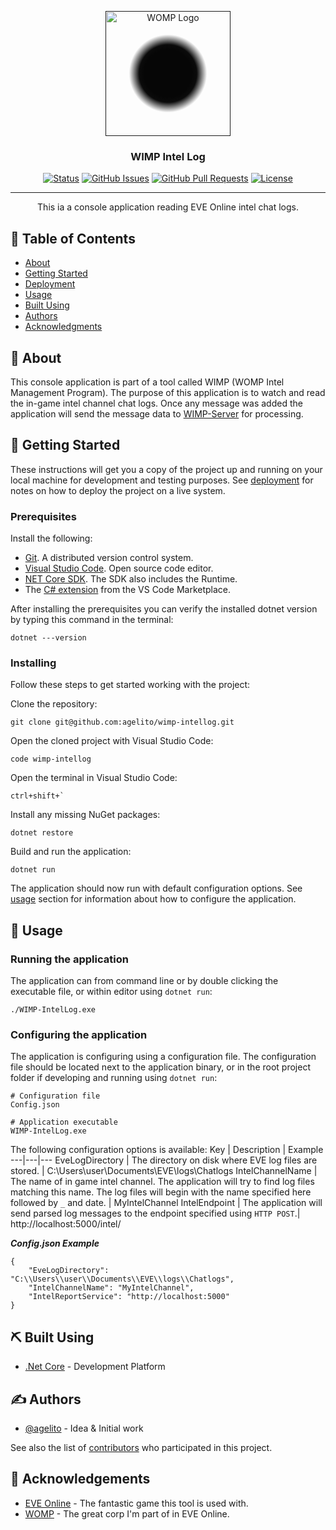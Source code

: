 <p align="center" style="background: rgb(36,36,36);
background: radial-gradient(circle, rgba(6,6,6,1) 14%, rgba(11,11,11,1) 17%, rgba(255,255,255,0) 23%);">
  <a href="" rel="noopener">
 <img width=200px height=200px src="https://images.evetech.net/alliances/99010468/logo" alt="WOMP Logo"></a>
</p>

<h3 align="center">WIMP Intel Log</h3>

<div align="center">

  [![Status](https://img.shields.io/badge/status-active-success.svg)]() 
  [![GitHub Issues](https://img.shields.io/github/issues/agelito/wimp-intellog.svg)](https://github.com/agelito/wimp-intellog/issues)
  [![GitHub Pull Requests](https://img.shields.io/github/issues-pr/agelito/wimp-intellog.svg)](https://github.com/agelito/wimp-intellog/pulls)
  [![License](https://img.shields.io/badge/license-MIT-blue.svg)](/LICENSE)

</div>

---

<p align="center"> This ia a console application reading EVE Online intel chat logs. 
    <br> 
</p>

## 📝 Table of Contents
- [About](#about)
- [Getting Started](#getting_started)
- [Deployment](#deployment)
- [Usage](#usage)
- [Built Using](#built_using)
- [Authors](#authors)
- [Acknowledgments](#acknowledgement)

## 🧐 About <a name = "about"></a>
This console application is part of a tool called WIMP (WOMP Intel Management Program). The purpose of this application is to watch and read the in-game intel channel chat logs. Once any message was added the application will send the message data to [WIMP-Server](https://github.com/agelito/wimp-server) for processing.

## 🏁 Getting Started <a name = "getting_started"></a>
These instructions will get you a copy of the project up and running on your local machine for development and testing purposes. See [deployment](#deployment) for notes on how to deploy the project on a live system.

### Prerequisites
Install the following:
* [Git](https://git-scm.com/downloads). A distributed version control system.
* [Visual Studio Code](https://code.visualstudio.com/). Open source code editor.
* [NET Core SDK](https://dotnet.microsoft.com/download). The SDK also includes the Runtime.
* The [C# extension](https://marketplace.visualstudio.com/items?itemName=ms-dotnettools.csharp) from the VS Code Marketplace.

After installing the prerequisites you can verify the installed dotnet version by typing this command in the terminal:
```
dotnet ---version
```

### Installing
Follow these steps to get started working with the project:

Clone the repository:
```
git clone git@github.com:agelito/wimp-intellog.git
```

Open the cloned project with Visual Studio Code:

```
code wimp-intellog
```

Open the terminal in Visual Studio Code:

```
ctrl+shift+`
```

Install any missing NuGet packages:
```
dotnet restore
```

Build and run the application:
```
dotnet run
```

The application should now run with default configuration options. See [usage](#usage) section for information about how to configure the application. 

## 🎈 Usage <a name="usage"></a>

### Running the application <a name="running"></a>
The application can from command line or by double clicking the executable file, or within editor using `dotnet run`:
```
./WIMP-IntelLog.exe
```

### Configuring the application <a name="configuration"></a>
The application is configuring using a configuration file. The configuration file should be located next to the application binary, or in the root project folder if developing and running using `dotnet run`:
```
# Configuration file
Config.json

# Application executable
WIMP-IntelLog.exe
```

The following configuration options is available:
Key | Description | Example
---|---|---
EveLogDirectory | The directory on disk where EVE log files are stored. | C:\\Users\\user\\Documents\\EVE\\logs\\Chatlogs
IntelChannelName | The name of in game intel channel. The application will try to find log files matching this name. The log files will begin with the name specified here followed by `_` and date. | MyIntelChannel
IntelEndpoint | The application will send parsed log messages to the endpoint specified using `HTTP POST`.| http://localhost:5000/intel/

***Config.json Example***
```
{
    "EveLogDirectory": "C:\\Users\\user\\Documents\\EVE\\logs\\Chatlogs",
    "IntelChannelName": "MyIntelChannel",
    "IntelReportService": "http://localhost:5000"
}
```

## ⛏️ Built Using <a name = "built_using"></a>
- [.Net Core](https://docs.microsoft.com/en-us/dotnet/core/introduction) - Development Platform

## ✍️ Authors <a name = "authors"></a>
- [@agelito](https://github.com/agelito) - Idea & Initial work

See also the list of [contributors](https://github.com/agelito/wimp-intellog/contributors) who participated in this project.

## 🎉 Acknowledgements <a name = "acknowledgement"></a>
- [EVE Online](https://www.eveonline.com/) - The fantastic game this tool is used with.
- [WOMP](https://evewho.com/alliance/99010468) - The great corp I'm part of in EVE Online.